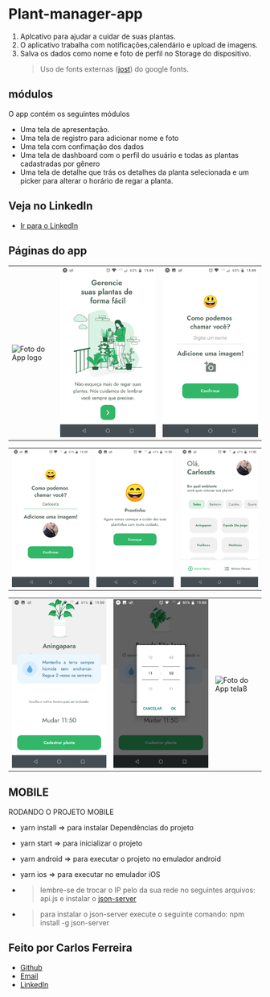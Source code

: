 # Plant-manager-app

1. Aplcativo para ajudar a cuidar de suas plantas.
2. O aplicativo trabalha com notificações,calendário e upload de imagens.
3. Salva os dados como nome e foto de perfil no Storage do dispositivo.
   > Uso de fonts externas ([jost](https://fonts.google.com/specimen/Jost)) do google fonts.

## módulos

O app contém os seguintes módulos

- Uma tela de apresentação.
- Uma tela de registro para adicionar nome e foto
- Uma tela com confimação dos dados
- Uma tela de dashboard com o perfil do usuário e todas as plantas cadastradas por gênero
- Uma tela de detalhe que trás os detalhes da planta selecionada e um picker para alterar o horário de regar a planta.

## Veja no LinkedIn

- [Ir para o LinkedIn](https://www.linkedin.com/posts/carlos-ferreira-4b2ba219a_milhaextra-reactnative-nlw5-activity-6791517217042264064-hzv6)

## Páginas do app

<table>
  <tr>
<td><img src="https://github.com/CarlosSTS/NLW5/blob/master/images/logo.png" alt="Foto do App logo" width="360" /></td>
<td><img src="https://github.com/CarlosSTS/NLW5/blob/master/images/screen1.png" alt="Foto do App tela1" width="360" /></td>
<td><img src="https://github.com/CarlosSTS/NLW5/blob/master/images/screen2.png" alt="Foto do App tela2" width="360" /></td>
</tr>
</table>

<table>
  <tr>
<td><img src="https://github.com/CarlosSTS/NLW5/blob/master/images/screen3.png" alt="Foto do App tela3" width="360" /></td>
<td><img src="https://github.com/CarlosSTS/NLW5/blob/master/images/screen4.png" alt="Foto do App tela4" width="360" /></td>
<td><img src="https://github.com/CarlosSTS/NLW5/blob/master/images/screen5.png" alt="Foto do App tela5" width="360" /></td>
</tr>
</table>

<table>
  <tr>
<td><img src="https://github.com/CarlosSTS/NLW5/blob/master/images/screen6.png" alt="Foto do App tela6" width="360" /></td>
<td><img src="https://github.com/CarlosSTS/NLW5/blob/master/images/screen7.png" alt="Foto do App tela7" width="360" /></td>
<td><img src="https://github.com/CarlosSTS/NLW5/blob/master/images/screen8.png" alt="Foto do App tela8" width="360" /></td>

</tr>
</table>

## MOBILE

RODANDO O PROJETO MOBILE

- yarn install => para instalar Dependências do projeto
- yarn start => para inicializar o projeto
- yarn android => para executar o projeto no emulador android
- yarn ios => para executar no emulador iOS
- > lembre-se de trocar o IP pelo da sua rede no seguintes arquivos: api.js e instalar o [json-server](https://github.com/typicode/json-server)

- > para instalar o json-server execute o seguinte comando: npm install -g json-server

## Feito por Carlos Ferreira

- [Github](https://www.github.com/CarlosSTS)
- [Email](mailto://carlossts826@gmail.com)
- [LinkedIn](https://www.linkedin.com/in/carlos-ferreira-4b2ba219a/)

